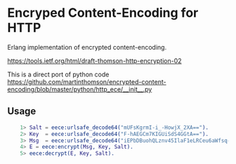 # Encryped Content-Encoding for HTTP

Erlang implementation of encrypted content-encoding.

https://tools.ietf.org/html/draft-thomson-http-encryption-02

This is a direct port of python code https://github.com/martinthomson/encrypted-content-encoding/blob/master/python/http_ece/__init__.py

## Usage

```erlang
    1> Salt = eece:urlsafe_decode64("mUFsKgrmI-i_-HowjX_2XA==").
    2> Key  = eece:urlsafe_decode64("F-hAEGCm7KIGUiSdS4GGtA==").
    3> Msg  = eece:urlsafe_decode64("iEPbDBuohQLznv45IlaF1eLRCeu6aWfsq-pDP7OnzgH4A0x5lyIEVAfM39RgeLekW1VgZWIFL_WvuveEhaHj0-iEvxDHw_apYGFYWEY6KmMhXgWPmFZ-2wAMnDsQ-DDVbZHsXw==").
    4> E = eece:encrypt(Msg, Key, Salt).
    5> eece:decrypt(E, Key, Salt).
```
